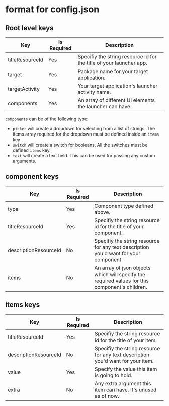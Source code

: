 # format for config.json

## Root level keys

Key|Is Required|Description
-|-|-
titleResourceId|Yes|Specifiy the string resource id for the title of your launcher app.
target|Yes|Package name for your target application.
targetActivity|Yes|Your target application's launcher activity name.
components|Yes|An array of different UI elements the launcher can have.

`components` can be of the following type:
- `picker` will create a dropdown for selecting from a list of strings. The items array required for the dropdown must be defined inside an `items` key
- `switch` will create a switch for booleans. All the switches must be defined `items` key.
- `text` will create a text field. This can be used for passing any custom arguments. 

## component keys
Key|Is Required|Description
-|-|-
type|Yes|Component type defined above.
titleResourceId|Yes|Specifiy the string resource id for the title of your component.
descriptionResourceId|No|Specifiy the string resource for any text description you'd want for your component.
items|No|An array of json objects which will specify the required values for this component's children.

## items keys
Key|Is Required|Description
-|-|-
titleResourceId|Yes|Specifiy the string resource id for the title of your item.
descriptionResourceId|No|Specifiy the string resource for any text description you'd want for your item.
value|Yes|Specify the value this item is going to hold.
extra|No|Any extra argument this item can have. It's unused as of now.
